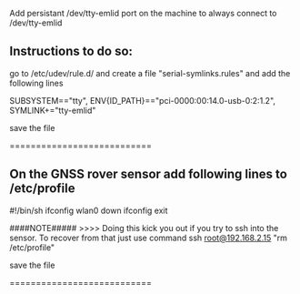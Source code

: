 
Add persistant /dev/tty-emlid port on the machine to always connect to /dev/tty-emlid

## Instructions to do so:

go to /etc/udev/rule.d/ and create a file "serial-symlinks.rules" and add the following lines

SUBSYSTEM=="tty", ENV{ID_PATH}=="pci-0000:00:14.0-usb-0:2:1.2", SYMLINK+="tty-emlid"

save the file

===========================

## On the GNSS rover sensor add following lines to /etc/profile

#!/bin/sh
ifconfig wlan0 down
ifconfig
exit
  
####NOTE##### >>>> Doing this kick you out if you try to ssh into the sensor. To recover from that just use command ssh root@192.168.2.15 "rm /etc/profile"

save the file 

===========================
